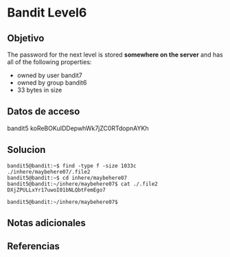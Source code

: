 # Bandit Level6

## Objetivo
The password for the next level is stored **somewhere on the server** and has all of the following properties:

-   owned by user bandit7
-   owned by group bandit6
-   33 bytes in size

## Datos de acceso
bandit5
koReBOKuIDDepwhWk7jZC0RTdopnAYKh

## Solucion
```
bandit5@bandit:~$ find -type f -size 1033c
./inhere/maybehere07/.file2
bandit5@bandit:~$ cd inhere/maybehere07
bandit5@bandit:~/inhere/maybehere07$ cat ./.file2
DXjZPULLxYr17uwoI01bNLQbtFemEgo7
                                                                                                                                                                                                                                                                                                                                                                                                                                                                                                                                                                                                                                                                                                                                                                                                                                                                                                                                                                                                                                        bandit5@bandit:~/inhere/maybehere07$ 

```
## Notas adicionales

## Referencias